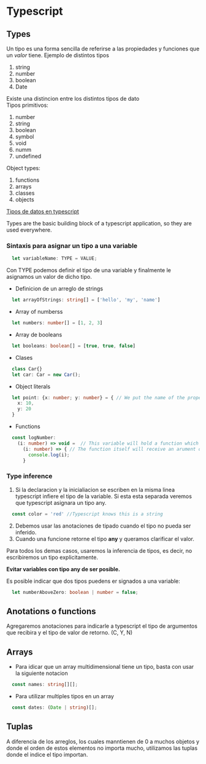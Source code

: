 # Typescript  
## Types
Un tipo es una forma sencilla de referirse a las propiedades y funciones que un *valor* tiene.
Ejemplo de distintos tipos
1. string
2. number
3. boolean
4. Date

Existe una distincion entre los distintos tipos de dato  
Tipos primitivos:
1. number
2. string
3. boolean
4. symbol
5. void
6. numm
7. undefined

Object types:
1. functions
2. arrays
3. classes
4. objects

[Tipos de datos en typescript](https://www.typescriptlang.org/docs/handbook/2/everyday-types.html#object-types)

Types are the basic building block of a typescript application, so they are used everywhere.

### Sintaxis para asignar un tipo a una variable
```typescript
  let variableName: TYPE = VALUE;
```
Con TYPE podemos definir el tipo de una variable y finalmente le asignamos un valor de dicho tipo.

- Definicion de un arreglo de strings
```typescript
  let arrayOfStrings: string[] = ['hello', 'my', 'name']
```
- Array of numberss
```typescript
  let numbers: number[] = [1, 2, 3]
```

- Array de booleans
```typescript
  let booleans: boolean[] = [true, true, false]
```

- Clases
```typescript
  class Car{}
  let car: Car = new Car();
```

- Object literals
```typescript
  let point: {x: number; y: number} = { // We put the name of the properties and the type 
    x: 10,
    y: 20
  }
```

- Functions
```typescript
  const logNumber: 
    (i: number) => void =  // This variable will hold a function which received a parameter named i of type number and will return void (Nothing)
      (i: number) => { // The function itself will receive an arument of type number
        console.log(i);
      }
```

### Type inference
1. Si la declaracion y la inicialiacion se escriben en la misma linea typescript infiere el tipo de la variable. Si esta esta separada veremos que typescript asignara un tipo any.
```typescript
  const color = 'red' //Typescript knows this is a string
```
2. Debemos usar las anotaciones de tipado cuando el tipo no pueda ser inferido.
3. Cuando una funcione retorne el tipo **any** y queramos clarificar el valor.

Para todos los demas casos, usaremos la inferencia de tipos, es decir, no escribiremos un tipo explicitamente.

**Evitar variables con tipo any de ser posible.**

Es posible indicar que dos tipos puedens er signados a una variable:
```typescript
  let numberAboveZero: boolean | number = false;
```

## Anotations o functions
Agregaremos anotaciones para indicarle a typescript el tipo de argumentos que recibira y el tipo de valor de retorno.
(C, Y, N)


## Arrays
- Para idicar que un array multidimensional tiene un tipo, basta con usar la siguiente notacion
```typescript
  const names: string[][];
```
- Para utilizar multiples tipos en un array
```typescript
  const dates: (Date | string)[];
```

## Tuplas
A diferencia de los arreglos, los cuales manntienen de 0 a muchos objetos y donde el orden de 
estos elementos no importa mucho, utilizamos las tuplas donde el indice  el tipo importan.

